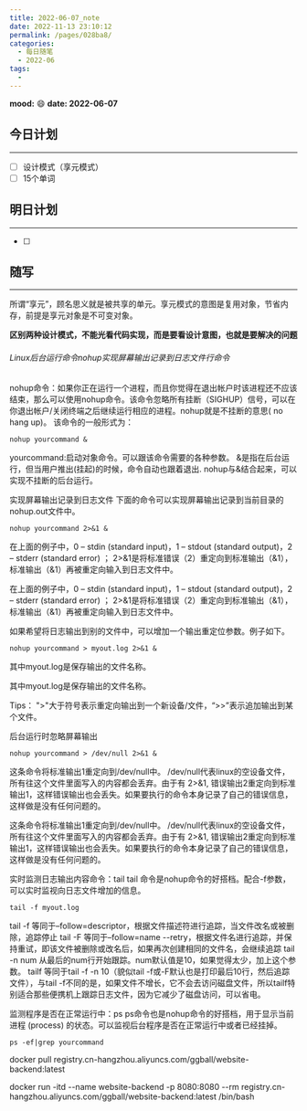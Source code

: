 ```yaml
---
title: 2022-06-07_note
date: 2022-11-13 23:10:12
permalink: /pages/028ba8/
categories:
  - 每日随笔
  - 2022-06
tags:
  - 
---
```

**mood:** :smile:  									**date: 2022-06-07**  
## 今日计划  
------
- [ ]  设计模式（享元模式）
- [ ]  15个单词
## 明日计划  
------
- [ ]  
## 随写 
------

所谓“享元”，顾名思义就是被共享的单元。享元模式的意图是复用对象，节省内存，前提是享元对象是不可变对象。

**区别两种设计模式，不能光看代码实现，而是要看设计意图，也就是要解决的问题**





###### Linux后台运行命令nohup实现屏幕输出记录到日志文件行命令


nohup命令：如果你正在运行一个进程，而且你觉得在退出帐户时该进程还不应该结束，那么可以使用nohup命令。该命令忽略所有挂断（SIGHUP）信号，可以在你退出帐户/关闭终端之后继续运行相应的进程。nohup就是不挂断的意思( no hang up)。
该命令的一般形式为：

```
nohup yourcommand &
```


yourcommand:启动对象命令。可以跟该命令需要的各种参数。
&是指在后台运行，但当用户推出(挂起)的时候，命令自动也跟着退出. nohup与&结合起来，可以实现不挂断的后台运行。

实现屏幕输出记录到日志文件
下面的命令可以实现屏幕输出记录到当前目录的nohup.out文件中。

```
nohup yourcommand 2>&1 &
```


在上面的例子中，0 – stdin (standard input)，1 – stdout (standard output)，2 – stderr (standard error) ；
2>&1是将标准错误（2）重定向到标准输出（&1），标准输出（&1）再被重定向输入到日志文件中。

在上面的例子中，0 – stdin (standard input)，1 – stdout (standard output)，2 – stderr (standard error) ；
2>&1是将标准错误（2）重定向到标准输出（&1），标准输出（&1）再被重定向输入到日志文件中。

如果希望将日志输出到别的文件中，可以增加一个输出重定位参数。例子如下。

```
nohup yourcommand > myout.log 2>&1 &
```


其中myout.log是保存输出的文件名称。

其中myout.log是保存输出的文件名称。

Tips：
">"大于符号表示重定向输出到一个新设备/文件，“>>”表示追加输出到某个文件。

后台运行时忽略屏幕输出

```
nohup yourcommand > /dev/null 2>&1 &
```


这条命令将标准输出1重定向到/dev/null中。 /dev/null代表linux的空设备文件，所有往这个文件里面写入的内容都会丢弃。由于有 2>&1, 错误输出2重定向到标准输出1，这样错误输出也会丢失。如果要执行的命令本身记录了自己的错误信息，这样做是没有任何问题的。


这条命令将标准输出1重定向到/dev/null中。 /dev/null代表linux的空设备文件，所有往这个文件里面写入的内容都会丢弃。由于有 2>&1, 错误输出2重定向到标准输出1，这样错误输出也会丢失。如果要执行的命令本身记录了自己的错误信息，这样做是没有任何问题的。

实时监测日志输出内容命令：tail
tail 命令是nohup命令的好搭档。配合-f参数，可以实时监视向日志文件增加的信息。

```
tail -f myout.log 
```



tail -f 等同于–follow=descriptor，根据文件描述符进行追踪，当文件改名或被删除，追踪停止
tail -F 等同于–follow=name --retry，根据文件名进行追踪，并保持重试，即该文件被删除或改名后，如果再次创建相同的文件名，会继续追踪
tail -n num 从最后的num行开始跟踪。num默认值是10，如果觉得太少，加上这个参数。
tailf 等同于tail -f -n 10（貌似tail -f或-F默认也是打印最后10行，然后追踪文件），与tail -f不同的是，如果文件不增长，它不会去访问磁盘文件，所以tailf特别适合那些便携机上跟踪日志文件，因为它减少了磁盘访问，可以省电。

监测程序是否在正常运行中：ps
ps命令也是nohup命令的好搭档，用于显示当前进程 (process) 的状态。可以监视后台程序是否在正常运行中或者已经挂掉。

```
ps -ef|grep yourcommand
```



docker pull registry.cn-hangzhou.aliyuncs.com/ggball/website-backend:latest

docker run -itd --name website-backend -p 8080:8080 --rm registry.cn-hangzhou.aliyuncs.com/ggball/website-backend:latest /bin/bash